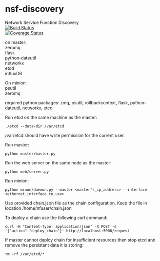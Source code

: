# nsf-discovery
Network Service Function Discovery <br />
[![Build Status](http://cn101.cs.uwaterloo.ca:8080/buildStatus/icon?job=nsf-discovery)](http://cn101.cs.uwaterloo.ca:8080/job/nsf-discovery/) <br />
[![Coverage Status](http://cn101.cs.uwaterloo.ca:8080/job/nsf-discovery/statusbadges-coverage/icon)](http://cn101.cs.uwaterloo.ca:8080/job/nsf-discovery/) <br />

on master:<br />
zeromq <br />
flask <br />
python-dateutil <br />
networkx <br />
etcd <br />
influxDB <br />

On minion: <br />
psutil <br />
zeromq <br />

required python packages: zmq, psutil, rollbackcontext, flask, python-dateutil,
networkx, etcd<br />

Run etcd on the same machine as the master:
```
./etcd --data-dir /var/etcd
```
/var/etcd should have write permission for the current user.

Run master:
```
python master/master.py
```
Run the web server on the same node as the master:
```
python web/server.py
```

Run minion:

```
python minon/daemon.py --master <master's_ip_address> --interface <ethernet_interface_to_use>
```

Use provided chain.json file as the chain configuration. 
Keep the file in location /home/nfuser/chain.json

To deploy a chain use the following curl command:
```
curl -H "Content-Type: application/json" -X POST -d '{"action":"deploy_chain"}' http://localhost:5000/request
```

If master cannot deploy chain for insufficient resources then stop etcd and 
remove the persistant data it is storing:

```
rm -rf /var/etcd/*
```





